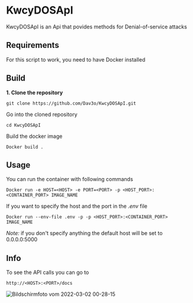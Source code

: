 # KwcyDOSApI

KwcyDOSApI is an Api that povides methods for Denial-of-service attacks

## Requirements
For this script to work, you need to have Docker installed

## Build
**1. Clone the repository**
```
git clone https://github.com/Dav3o/KwcyDOSApI.git
```
Go into the cloned repository
```
cd KwcyDOSApI
```
Build the docker image
```
Docker build .
```
## Usage

You can run the container with following commands
```
Docker run -e HOST=<HOST> -e PORT=<PORT> -p <HOST_PORT>:<CONTAINER_PORT> IMAGE_NAME
```
If you want to specify the host and the port in the *.env* file
```
Docker run --env-file .env -p -p <HOST_PORT>:<CONTAINER_PORT> IMAGE_NAME
```
*Note:* if you don't specify anything the default host will be set to 0.0.0.0:5000

## Info

To see the API calls you can go to
```
http://<HOST>:<PORT>/docs
```
![Bildschirmfoto vom 2022-03-02 00-28-15](https://user-images.githubusercontent.com/61215846/156266224-636846b0-6976-4503-87db-c87cd01b46df.png)
